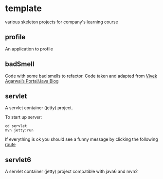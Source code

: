 template
=============

various skeleton projects for company's learning course

profile
-------

An application to profile

badSmell
--------

Code with some bad smells to refactor. Code taken and adapted from [Vivek Agarwal’s Portal/Java Blog](https://vivekagarwal.wordpress.com/2008/06/21/code-smelling-exercise)

servlet
-------

A servlet container (jetty) project.

To start up server:

	cd servlet
	mvn jetty:run 

If everything is ok you should see a funny message by clicking the following [route](http://localhost:8080/try/me) 

servlet6
-------

A servlet container (jetty) project compatible with java6 and mvn2
